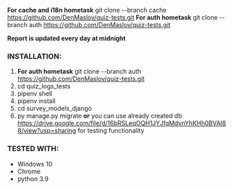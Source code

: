 **For cache and i18n hometask**  git clone --branch cache  https://github.com/DenMaslov/quiz-tests.git 
**For auth hometask**  git clone --branch auth  https://github.com/DenMaslov/quiz-tests.git 

**Report is updated every day at midnight**

### INSTALLATION:
1. **For auth hometask**  git clone --branch auth  https://github.com/DenMaslov/quiz-tests.git
2. cd quiz_logs_tests
3. pipenv shell
4. pipenv install
5. cd survey_models_django
6. py manage.py migrate **or** you can use already created db https://drive.google.com/file/d/16bRSLeqOQH1JYJfqMdvnYhKHh0BVAI88/view?usp=sharing for testing functionality


### TESTED WITH:
* Windows 10
* Chrome
* python 3.9
